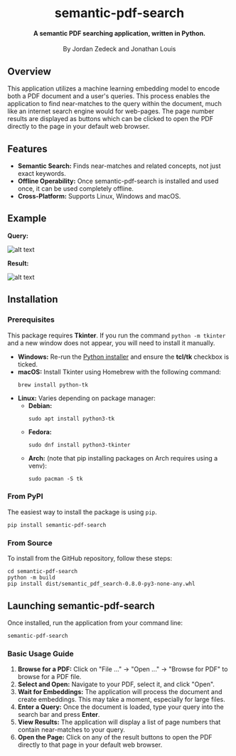 <h1 align="center"><b>
	semantic-pdf-search
</b></h1>

<h4 align="center"><b>
A semantic PDF searching application, written in Python.
</b></h4>

<p align="center">
By Jordan Zedeck and Jonathan Louis
</p>


## Overview

This application utilizes a machine learning embedding model to encode both a PDF document and a user's queries. This process enables the application to find near-matches to the query within the document, much like an internet search engine would for web-pages. The page number results are displayed as buttons which can be clicked to open the PDF directly to the page in your default web browser.

## Features

  * **Semantic Search:** Finds near-matches and related concepts, not just exact keywords.
  * **Offline Operability:** Once semantic-pdf-search is installed and used once, it can be used completely offline.
  * **Cross-Platform:** Supports Linux, Windows and macOS.

## Example

**Query:** 

![alt text](assets/great-gatsby-search.png)

**Result:**

![alt text](assets/great-gatsby-result.png)

## Installation

### Prerequisites

This package requires **Tkinter**. If you run the command `python -m tkinter` and a new window does not appear, you will need to install it manually.

  * **Windows:** Re-run the [Python installer](https://www.python.org/downloads/windows/) and ensure the **tcl/tk** checkbox is ticked.
  * **macOS:** Install Tkinter using Homebrew with the following command:
    ```
    brew install python-tk
    ```
  * **Linux:** Varies depending on package manager:
  	* **Debian:**
	    ```
	    sudo apt install python3-tk
	    ```
	* **Fedora:**
	    ```
	    sudo dnf install python3-tkinter
	    ```
	* **Arch:** (note that pip installing packages on Arch requires using a venv):
	    ```
	    sudo pacman -S tk
	    ```

### From PyPI

The easiest way to install the package is using `pip`.

```
pip install semantic-pdf-search
```

### From Source

To install from the GitHub repository, follow these steps:

```
cd semantic-pdf-search
python -m build
pip install dist/semantic_pdf_search-0.8.0-py3-none-any.whl
```

## Launching semantic-pdf-search

Once installed, run the application from your command line:

```
semantic-pdf-search
```

### Basic Usage Guide

1.  **Browse for a PDF:** Click on "File ..." -> "Open ..." -> "Browse for PDF" to browse for a PDF file.
2.  **Select and Open:** Navigate to your PDF, select it, and click "Open".
3.  **Wait for Embeddings:** The application will process the document and create embeddings. This may take a moment, especially for large files.
4.  **Enter a Query:** Once the document is loaded, type your query into the search bar and press **Enter**.
5.  **View Results:** The application will display a list of page numbers that contain near-matches to your query.
6.  **Open the Page:** Click on any of the result buttons to open the PDF directly to that page in your default web browser.